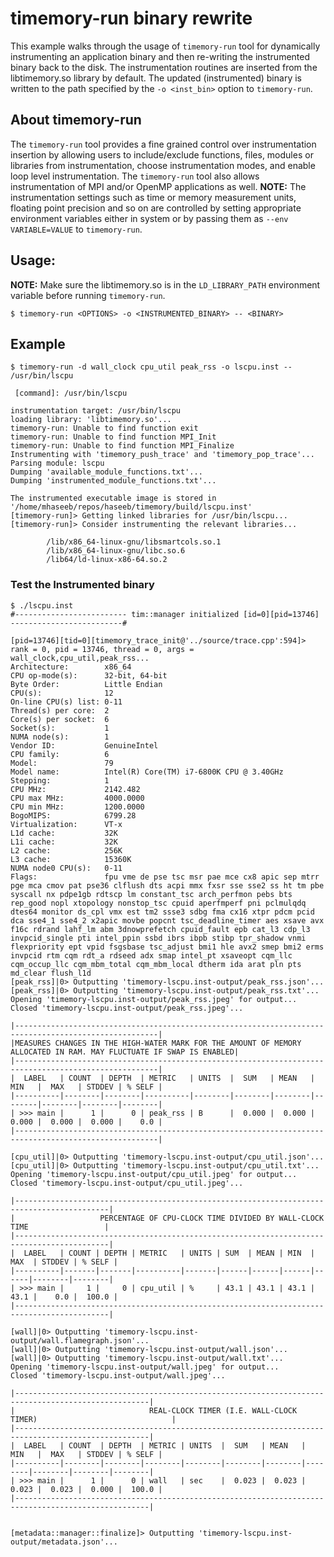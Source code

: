 # timemory-run binary rewrite

This example walks through the usage of `timemory-run` tool for dynamically instrumenting an application binary and then re-writing the instrumented binary back to the disk. The instrumentation routines are inserted from the libtimemory.so library by default. The updated (instrumented) binary is written to the path specified by the `-o <inst_bin>` option to `timemory-run`. 

## About timemory-run
The `timemory-run` tool provides a fine grained control over instrumentation insertion by allowing users to include/exclude functions, files, modules or libraries from instrumentation, choose instrumentation modes, and enable loop level instrumentation.  The `timemory-run` tool also allows instrumentation of MPI and/or OpenMP applications as well. **NOTE:** The instrumentation settings such as time or memory measurement units, floating point precision and so on are controlled by setting appropriate environment variables either in system or by passing them as `--env VARIABLE=VALUE` to `timemory-run`.

## Usage: 
**NOTE:** Make sure the libtimemory.so is in the `LD_LIBRARY_PATH` environment variable before running `timemory-run`.
```
$ timemory-run <OPTIONS> -o <INSTRUMENTED_BINARY> -- <BINARY>
```

## Example
```
$ timemory-run -d wall_clock cpu_util peak_rss -o lscpu.inst -- /usr/bin/lscpu

 [command]: /usr/bin/lscpu

instrumentation target: /usr/bin/lscpu
loading library: 'libtimemory.so'...
timemory-run: Unable to find function exit
timemory-run: Unable to find function MPI_Init
timemory-run: Unable to find function MPI_Finalize
Instrumenting with 'timemory_push_trace' and 'timemory_pop_trace'...
Parsing module: lscpu
Dumping 'available_module_functions.txt'...
Dumping 'instrumented_module_functions.txt'...

The instrumented executable image is stored in '/home/mhaseeb/repos/haseeb/timemory/build/lscpu.inst'
[timemory-run]> Getting linked libraries for /usr/bin/lscpu...
[timemory-run]> Consider instrumenting the relevant libraries...

        /lib/x86_64-linux-gnu/libsmartcols.so.1
        /lib/x86_64-linux-gnu/libc.so.6
        /lib64/ld-linux-x86-64.so.2
```

### Test the Instrumented binary
```
$ ./lscpu.inst
#------------------------- tim::manager initialized [id=0][pid=13746] -------------------------#

[pid=13746][tid=0][timemory_trace_init@'../source/trace.cpp':594]> rank = 0, pid = 13746, thread = 0, args = wall_clock,cpu_util,peak_rss...
Architecture:        x86_64
CPU op-mode(s):      32-bit, 64-bit
Byte Order:          Little Endian
CPU(s):              12
On-line CPU(s) list: 0-11
Thread(s) per core:  2
Core(s) per socket:  6
Socket(s):           1
NUMA node(s):        1
Vendor ID:           GenuineIntel
CPU family:          6
Model:               79
Model name:          Intel(R) Core(TM) i7-6800K CPU @ 3.40GHz
Stepping:            1
CPU MHz:             2142.482
CPU max MHz:         4000.0000
CPU min MHz:         1200.0000
BogoMIPS:            6799.28
Virtualization:      VT-x
L1d cache:           32K
L1i cache:           32K
L2 cache:            256K
L3 cache:            15360K
NUMA node0 CPU(s):   0-11
Flags:               fpu vme de pse tsc msr pae mce cx8 apic sep mtrr pge mca cmov pat pse36 clflush dts acpi mmx fxsr sse sse2 ss ht tm pbe syscall nx pdpe1gb rdtscp lm constant_tsc arch_perfmon pebs bts rep_good nopl xtopology nonstop_tsc cpuid aperfmperf pni pclmulqdq dtes64 monitor ds_cpl vmx est tm2 ssse3 sdbg fma cx16 xtpr pdcm pcid dca sse4_1 sse4_2 x2apic movbe popcnt tsc_deadline_timer aes xsave avx f16c rdrand lahf_lm abm 3dnowprefetch cpuid_fault epb cat_l3 cdp_l3 invpcid_single pti intel_ppin ssbd ibrs ibpb stibp tpr_shadow vnmi flexpriority ept vpid fsgsbase tsc_adjust bmi1 hle avx2 smep bmi2 erms invpcid rtm cqm rdt_a rdseed adx smap intel_pt xsaveopt cqm_llc cqm_occup_llc cqm_mbm_total cqm_mbm_local dtherm ida arat pln pts md_clear flush_l1d
[peak_rss]|0> Outputting 'timemory-lscpu.inst-output/peak_rss.json'...
[peak_rss]|0> Outputting 'timemory-lscpu.inst-output/peak_rss.txt'...
Opening 'timemory-lscpu.inst-output/peak_rss.jpeg' for output...
Closed 'timemory-lscpu.inst-output/peak_rss.jpeg'...

|------------------------------------------------------------------------------------------------------|
|MEASURES CHANGES IN THE HIGH-WATER MARK FOR THE AMOUNT OF MEMORY ALLOCATED IN RAM. MAY FLUCTUATE IF SWAP IS ENABLED|
|------------------------------------------------------------------------------------------------------|
|  LABEL   | COUNT  | DEPTH  | METRIC   | UNITS  |  SUM   | MEAN   |  MIN   |  MAX   | STDDEV | % SELF |
|----------|--------|--------|----------|--------|--------|--------|--------|--------|--------|--------|
| >>> main |      1 |      0 | peak_rss | B      |  0.000 |  0.000 |  0.000 |  0.000 |  0.000 |    0.0 |
|------------------------------------------------------------------------------------------------------|

[cpu_util]|0> Outputting 'timemory-lscpu.inst-output/cpu_util.json'...
[cpu_util]|0> Outputting 'timemory-lscpu.inst-output/cpu_util.txt'...
Opening 'timemory-lscpu.inst-output/cpu_util.jpeg' for output...
Closed 'timemory-lscpu.inst-output/cpu_util.jpeg'...

|-------------------------------------------------------------------------------------------|
|                   PERCENTAGE OF CPU-CLOCK TIME DIVIDED BY WALL-CLOCK TIME                 |
|-------------------------------------------------------------------------------------------|
|  LABEL   | COUNT | DEPTH | METRIC   | UNITS | SUM  | MEAN | MIN  | MAX  | STDDEV | % SELF |
|----------|-------|-------|----------|-------|------|------|------|------|--------|--------|
| >>> main |     1 |     0 | cpu_util | %     | 43.1 | 43.1 | 43.1 | 43.1 |    0.0 |  100.0 |
|-------------------------------------------------------------------------------------------|

[wall]|0> Outputting 'timemory-lscpu.inst-output/wall.flamegraph.json'...
[wall]|0> Outputting 'timemory-lscpu.inst-output/wall.json'...
[wall]|0> Outputting 'timemory-lscpu.inst-output/wall.txt'...
Opening 'timemory-lscpu.inst-output/wall.jpeg' for output...
Closed 'timemory-lscpu.inst-output/wall.jpeg'...

|----------------------------------------------------------------------------------------------------|
|                              REAL-CLOCK TIMER (I.E. WALL-CLOCK TIMER)                              |
|----------------------------------------------------------------------------------------------------|
|  LABEL   | COUNT  | DEPTH  | METRIC | UNITS  |  SUM   | MEAN   |  MIN   |  MAX   | STDDEV | % SELF |
|----------|--------|--------|--------|--------|--------|--------|--------|--------|--------|--------|
| >>> main |      1 |      0 | wall   | sec    |  0.023 |  0.023 |  0.023 |  0.023 |  0.000 |  100.0 |
|----------------------------------------------------------------------------------------------------|


[metadata::manager::finalize]> Outputting 'timemory-lscpu.inst-output/metadata.json'...
